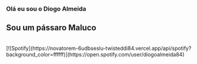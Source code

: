 ### Olá eu sou o Diogo Almeida
## Sou um pássaro Maluco
<table width="100%"> 
&nbsp; <br> [![Spotify](https://novatorem-6udbseslu-twisteddi84.vercel.app/api/spotify?background_color=ffffff)](https://open.spotify.com/user/diogoalmeida84)
</table>

<!--
**twisteddi84/twisteddi84** is a ✨ _special_ ✨ repository because its `README.md` (this file) appears on your GitHub profile.

Here are some ideas to get you started:

- 🔭 I’m currently working on ...
- 🌱 I’m currently learning ...
- 👯 I’m looking to collaborate on ...
- 🤔 I’m looking for help with ...
- 💬 Ask me about ...
- 📫 How to reach me: ...
- 😄 Pronouns: ...
- ⚡ Fun fact: ...
-->

